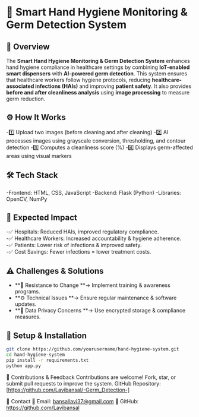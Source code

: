 # 🧼 Smart Hand Hygiene Monitoring & Germ Detection System  

## 📌 Overview  
The **Smart Hand Hygiene Monitoring & Germ Detection System** enhances hand hygiene compliance in healthcare settings by combining **IoT-enabled smart dispensers** with **AI-powered germ detection**. This system ensures that healthcare workers follow hygiene protocols, reducing **healthcare-associated infections (HAIs)** and improving **patient safety**. It also provides **before and after cleanliness analysis** using **image processing** to measure germ reduction.  

## ⚙️ How It Works
-1️⃣ Upload two images (before cleaning and after cleaning)
-2️⃣ AI processes images using grayscale conversion, thresholding, and 
   contour detection
-3️⃣ Computes a cleanliness score (%)
-4️⃣ Displays germ-affected areas using visual markers

## 🛠️ Tech Stack
-Frontend: HTML, CSS, JavaScript
-Backend: Flask (Python)
-Libraries: OpenCV, NumPy


## 🎯 Expected Impact
-✅ Hospitals: Reduced HAIs, improved regulatory compliance.  
-✅ Healthcare Workers: Increased accountability & hygiene adherence.  
-✅ Patients: Lower risk of infections & improved safety.  
-✅ Cost Savings: Fewer infections = lower treatment costs.  

## ⚠️ Challenges & Solutions
- **🙅 Resistance to Change **→ Implement training & awareness programs.  
- **⚙️ Technical Issues **→ Ensure regular maintenance & software updates.  
- **🔐 Data Privacy Concerns **→ Use encrypted storage & compliance measures.  

## 🚀 Setup & Installation  
```bash
git clone https://github.com/yourusername/hand-hygiene-system.git
cd hand-hygiene-system
pip install -r requirements.txt
python app.py
```
🤝 Contributions & Feedback
Contributions are welcome! Fork, star, or submit pull requests to improve the system.
GitHub Repository: [https://github.com/Lavibansal/-Germ_Detection-]

📧 Contact
📩 Email: bansallavi37@gmail.com
🔗 GitHub: https://github.com/Lavibansal


